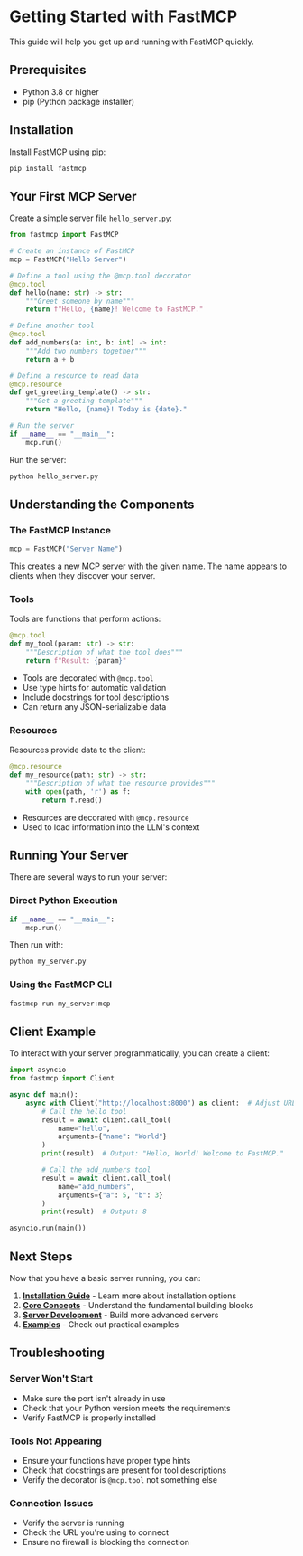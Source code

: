 # Getting Started with FastMCP

This guide will help you get up and running with FastMCP quickly.

## Prerequisites

- Python 3.8 or higher
- pip (Python package installer)

## Installation

Install FastMCP using pip:

```bash
pip install fastmcp
```

## Your First MCP Server

Create a simple server file `hello_server.py`:

```python
from fastmcp import FastMCP

# Create an instance of FastMCP
mcp = FastMCP("Hello Server")

# Define a tool using the @mcp.tool decorator
@mcp.tool
def hello(name: str) -> str:
    """Greet someone by name"""
    return f"Hello, {name}! Welcome to FastMCP."

# Define another tool
@mcp.tool
def add_numbers(a: int, b: int) -> int:
    """Add two numbers together"""
    return a + b

# Define a resource to read data
@mcp.resource
def get_greeting_template() -> str:
    """Get a greeting template"""
    return "Hello, {name}! Today is {date}."

# Run the server
if __name__ == "__main__":
    mcp.run()
```

Run the server:

```bash
python hello_server.py
```

## Understanding the Components

### The FastMCP Instance

```python
mcp = FastMCP("Server Name")
```

This creates a new MCP server with the given name. The name appears to clients when they discover your server.

### Tools

Tools are functions that perform actions:

```python
@mcp.tool
def my_tool(param: str) -> str:
    """Description of what the tool does"""
    return f"Result: {param}"
```

- Tools are decorated with `@mcp.tool`
- Use type hints for automatic validation
- Include docstrings for tool descriptions
- Can return any JSON-serializable data

### Resources

Resources provide data to the client:

```python
@mcp.resource
def my_resource(path: str) -> str:
    """Description of what the resource provides"""
    with open(path, 'r') as f:
        return f.read()
```

- Resources are decorated with `@mcp.resource`
- Used to load information into the LLM's context

## Running Your Server

There are several ways to run your server:

### Direct Python Execution

```python
if __name__ == "__main__":
    mcp.run()
```

Then run with:
```bash
python my_server.py
```

### Using the FastMCP CLI

```bash
fastmcp run my_server:mcp
```

## Client Example

To interact with your server programmatically, you can create a client:

```python
import asyncio
from fastmcp import Client

async def main():
    async with Client("http://localhost:8000") as client:  # Adjust URL as needed
        # Call the hello tool
        result = await client.call_tool(
            name="hello",
            arguments={"name": "World"}
        )
        print(result)  # Output: "Hello, World! Welcome to FastMCP."

        # Call the add_numbers tool
        result = await client.call_tool(
            name="add_numbers",
            arguments={"a": 5, "b": 3}
        )
        print(result)  # Output: 8

asyncio.run(main())
```

## Next Steps

Now that you have a basic server running, you can:

1. **[Installation Guide](../installation/index.md)** - Learn more about installation options
2. **[Core Concepts](../core-concepts/index.md)** - Understand the fundamental building blocks
3. **[Server Development](../server-development/index.md)** - Build more advanced servers
4. **[Examples](../examples/index.md)** - Check out practical examples

## Troubleshooting

### Server Won't Start
- Make sure the port isn't already in use
- Check that your Python version meets the requirements
- Verify FastMCP is properly installed

### Tools Not Appearing
- Ensure your functions have proper type hints
- Check that docstrings are present for tool descriptions
- Verify the decorator is `@mcp.tool` not something else

### Connection Issues
- Verify the server is running
- Check the URL you're using to connect
- Ensure no firewall is blocking the connection